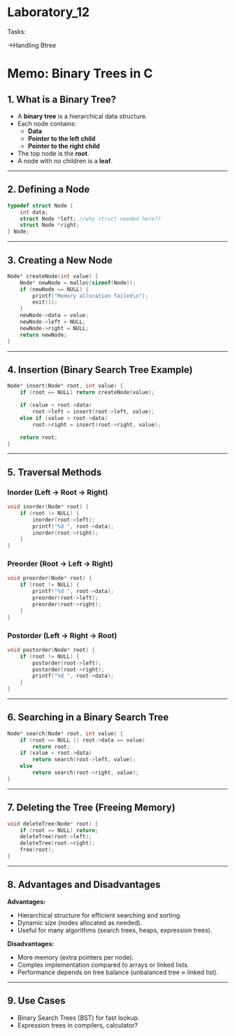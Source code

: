 # Laboratory_12

Tasks:

->Handling Btree


# Memo: Binary Trees in C



## 1. What is a Binary Tree?

- A **binary tree** is a hierarchical data structure.
- Each node contains:
  - **Data**
  - **Pointer to the left child**
  - **Pointer to the right child**
- The top node is the **root**.
- A node with no children is a **leaf**.

---

## 2. Defining a Node

```c
typedef struct Node {
    int data;
    struct Node *left; //why struct needed here??
    struct Node *right;
} Node;
```

---

## 3. Creating a New Node

```c
Node* createNode(int value) {
    Node* newNode = malloc(sizeof(Node));
    if (newNode == NULL) {
        printf("Memory allocation failed\n");
        exit(1);
    }
    newNode->data = value;
    newNode->left = NULL;
    newNode->right = NULL;
    return newNode;
}
```

---

## 4. Insertion (Binary Search Tree Example)

```c
Node* insert(Node* root, int value) {
    if (root == NULL) return createNode(value);

    if (value < root->data)
        root->left = insert(root->left, value);
    else if (value > root->data)
        root->right = insert(root->right, value);

    return root;
}
```

---

## 5. Traversal Methods

### Inorder (Left → Root → Right)
```c
void inorder(Node* root) {
    if (root != NULL) {
        inorder(root->left);
        printf("%d ", root->data);
        inorder(root->right);
    }
}
```

### Preorder (Root → Left → Right)
```c
void preorder(Node* root) {
    if (root != NULL) {
        printf("%d ", root->data);
        preorder(root->left);
        preorder(root->right);
    }
}
```

### Postorder (Left → Right → Root)
```c
void postorder(Node* root) {
    if (root != NULL) {
        postorder(root->left);
        postorder(root->right);
        printf("%d ", root->data);
    }
}
```

---

## 6. Searching in a Binary Search Tree

```c
Node* search(Node* root, int value) {
    if (root == NULL || root->data == value)
        return root;
    if (value < root->data)
        return search(root->left, value);
    else
        return search(root->right, value);
}
```

---

## 7. Deleting the Tree (Freeing Memory)

```c
void deleteTree(Node* root) {
    if (root == NULL) return;
    deleteTree(root->left);
    deleteTree(root->right);
    free(root);
}
```

---

## 8. Advantages and Disadvantages

**Advantages:**
- Hierarchical structure for efficient searching and sorting.
- Dynamic size (nodes allocated as needed).
- Useful for many algorithms (search trees, heaps, expression trees).

**Disadvantages:**
- More memory (extra pointers per node).
- Complex implementation compared to arrays or linked lists.
- Performance depends on tree balance (unbalanced tree ≈ linked list).

---

## 9. Use Cases

- Binary Search Trees (BST) for fast lookup.
- Expression trees in compilers, calculator?

